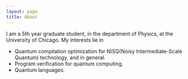 ```yaml
---
layout: page
title: About
---
```


I am a 5th year graduate student, in the department of Physics, at the University of Chicago. My interests lie in 
* Quantum compilation optimization for NISQ(Noisy Intermediate-Scale Quantum) technology, and in general.
* Program verification for quantum computing.
* Quantum languages.


